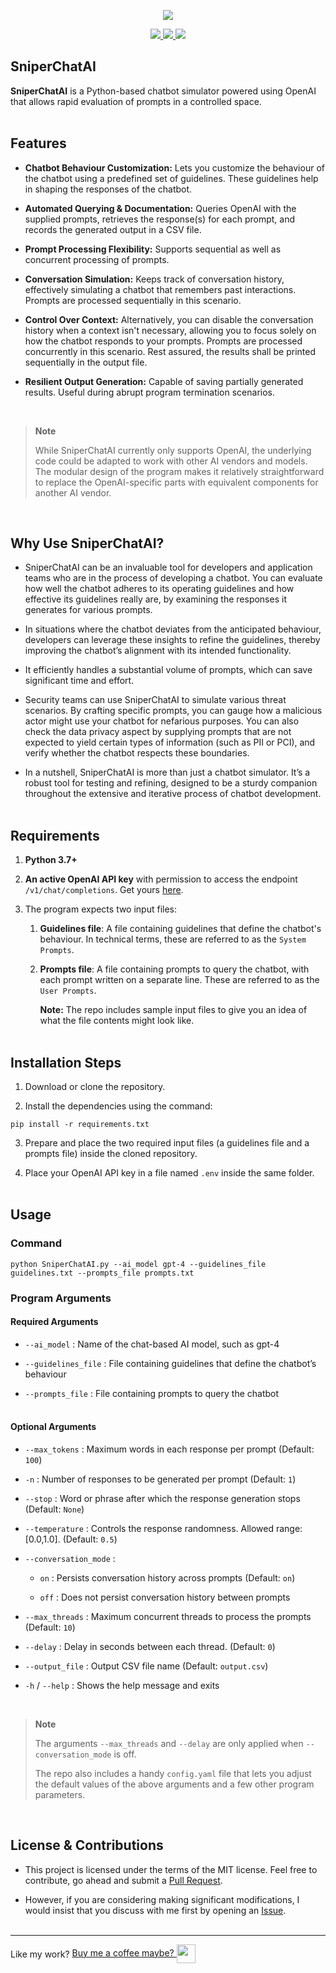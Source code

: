 <p align="center">
<img src = "https://raw.githubusercontent.com/Navinscribed/media-repo/master/SniperChatAI/SniperChatAI.gif">
</p>

<p align="center">
  <a href="https://www.python.org/downloads/">
    <img src="https://img.shields.io/badge/language-python%203.x-blue">
  </a>
  <a href="https://openai.com/">
    <img src="https://img.shields.io/badge/ai_platform-OpenAI-orange">
 </a>
  <a href="https://github.com/Navinscribed">
    <img src="https://img.shields.io/badge/author-Navinscribed-brightgreen">
 </a>
</p>

## SniperChatAI
**SniperChatAI** is a Python-based chatbot simulator powered using OpenAI that allows rapid evaluation of prompts in a controlled space.
<br><br>
## Features
- **Chatbot Behaviour Customization:** Lets you customize the behaviour of the chatbot using a predefined set of guidelines. These guidelines help in shaping the responses of the chatbot.

- **Automated Querying & Documentation:** Queries OpenAI with the supplied prompts, retrieves the response(s) for each prompt, and records the generated output in a CSV file.

- **Prompt Processing Flexibility:** Supports sequential as well as concurrent processing of prompts.

- **Conversation Simulation:** Keeps track of conversation history, effectively simulating a chatbot that remembers past interactions. Prompts are processed sequentially in this scenario.

- **Control Over Context:** Alternatively, you can disable the conversation history when a context isn't necessary, allowing you to focus solely on how the chatbot responds to your prompts. Prompts are processed concurrently in this scenario. Rest assured, the results shall be printed sequentially in the output file.

- **Resilient Output Generation:** Capable of saving partially generated results. Useful during abrupt program termination scenarios.
<br>

> **Note**
>
> While SniperChatAI currently only supports OpenAI, the underlying code could be adapted to work with other AI vendors and models. The modular design of the program makes it relatively straightforward to replace the OpenAI-specific parts with equivalent components for another AI vendor.

<br>

## Why Use SniperChatAI?
- SniperChatAI can be an invaluable tool for developers and application teams who are in the process of developing a chatbot. You can evaluate how well the chatbot adheres to its operating guidelines and how effective its guidelines really are, by examining the responses it generates for various prompts.

- In situations where the chatbot deviates from the anticipated behaviour, developers can leverage these insights to refine the guidelines, thereby improving the chatbot’s alignment with its intended functionality.

- It efficiently handles a substantial volume of prompts, which can save significant time and effort.

- Security teams can use SniperChatAI to simulate various threat scenarios. By crafting specific prompts, you can gauge how a malicious actor might use your chatbot for nefarious purposes. You can also check the data privacy aspect by supplying prompts that are not expected to yield certain types of information (such as PII or PCI), and verify whether the chatbot respects these boundaries.

- In a nutshell, SniperChatAI is more than just a chatbot simulator. It’s a robust tool for testing and refining, designed to be a sturdy companion throughout the extensive and iterative process of chatbot development.
<br><br>
## Requirements
1. **Python 3.7+**

2. **An active OpenAI API key** with permission to access the endpoint `/v1/chat/completions`. Get yours [here](https://platform.openai.com/account/api-keys).

3. The program expects two input files:
   1. **Guidelines file**: A file containing guidelines that define the chatbot's behaviour. In technical terms, these are referred to as the `System Prompts`.
   2. **Prompts file**: A file containing prompts to query the chatbot, with each prompt written on a separate line. These are referred to as the `User Prompts`.

      **Note:** The repo includes sample input files to give you an idea of what the file contents might look like.
<br><br>
## Installation Steps
1. Download or clone the repository.

2. Install the dependencies using the command:
```
pip install -r requirements.txt
```
3. Prepare and place the two required input files (a guidelines file and a prompts file) inside the cloned repository.

4. Place your OpenAI API key in a file named `.env` inside the same folder.
<br><br>
## Usage

### Command
```
python SniperChatAI.py --ai_model gpt-4 --guidelines_file guidelines.txt --prompts_file prompts.txt
```

### Program Arguments
#### Required Arguments
- `--ai_model` : Name of the chat-based AI model, such as gpt-4

- `--guidelines_file` : File containing guidelines that define the chatbot’s behaviour

- `--prompts_file` : File containing prompts to query the chatbot
<br><br>
#### Optional Arguments
- `--max_tokens` : Maximum words in each response per prompt (Default: `100`)

- `-n` : Number of responses to be generated per prompt (Default: `1`)

- `--stop` : Word or phrase after which the response generation stops (Default: `None`)

- `--temperature` : Controls the response randomness. Allowed range: [0.0,1.0]. (Default: `0.5`)

- `--conversation_mode` :

  - `on` : Persists conversation history across prompts (Default: `on`)

  - `off` : Does not persist conversation history between prompts

- `--max_threads` : Maximum concurrent threads to process the prompts (Default: `10`)

- `--delay` : Delay in seconds between each thread. (Default: `0`)

- `--output_file` : Output CSV file name (Default: `output.csv`)

- `-h` / `--help` : Shows the help message and exits

<br>

> **Note**
> 
> The arguments `--max_threads` and `--delay` are only applied when `--conversation_mode` is off.
> 
> The repo also includes a handy `config.yaml` file that lets you adjust the default values of the above arguments and a few other program parameters.


<br>

## License & Contributions
- This project is licensed under the terms of the MIT license. Feel free to contribute, go ahead and submit a [Pull Request](https://github.com/Navinscribed/SniperChatAI/pulls).

- However, if you are considering making significant modifications, I would insist that you discuss with me first by opening an [Issue](https://github.com/Navinscribed/SniperChatAI/issues/new).
<br><br>
---
<span style="vertical-align: middle;">Like my work?</span>
<a href="https://www.buymeacoffee.com/navin.m" style="vertical-align: middle;">
  Buy me a coffee maybe?
  <img src="https://cdn.buymeacoffee.com/buttons/bmc-new-btn-logo.svg" style="width: 30px; height: 30px; vertical-align: middle;">
</a>
